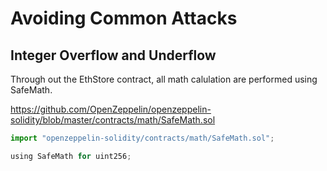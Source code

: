 # Avoiding Common Attacks

## Integer Overflow and Underflow

Through out the EthStore contract, all math calulation are performed using SafeMath.

https://github.com/OpenZeppelin/openzeppelin-solidity/blob/master/contracts/math/SafeMath.sol

```javascript
import "openzeppelin-solidity/contracts/math/SafeMath.sol";

using SafeMath for uint256;
```

